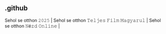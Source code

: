 ## .github

Sehol se otthon 𝟸𝟶𝟸𝟻 | Sehol se otthon 𝚃𝚎𝚕𝚓𝚎𝚜 𝙵𝚒𝚕𝚖 𝙼𝚊𝚐𝚢𝚊𝚛𝚞𝚕 |  Sehol se otthon 𝙽é𝚣𝚍 𝙾𝚗𝚕𝚒𝚗𝚎 | 
